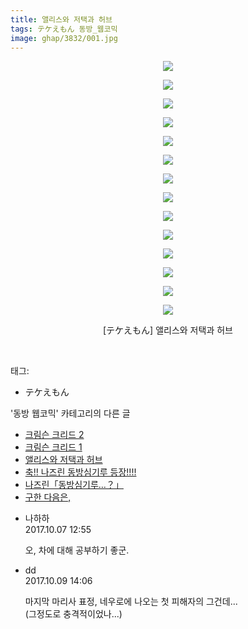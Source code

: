 ```yaml
---
title: 앨리스와 저택과 허브
tags: テケえもん 동방_웹코믹
image: ghap/3832/001.jpg
---
```

<div class="article">
<p style="text-align: center; clear: none; float: none;"><img src="{{ site.nasurl }}/ghap/3832/001.jpg"/></p>
<p style="text-align: center; clear: none; float: none;"><img src="{{ site.nasurl }}/ghap/3832/002.jpg"/></p>
<p style="text-align: center; clear: none; float: none;"><img src="{{ site.nasurl }}/ghap/3832/003.jpg"/></p>
<p style="text-align: center; clear: none; float: none;"><img src="{{ site.nasurl }}/ghap/3832/004.jpg"/></p>
<p style="text-align: center; clear: none; float: none;"><img src="{{ site.nasurl }}/ghap/3832/005.jpg"/></p>
<p style="text-align: center; clear: none; float: none;"><img src="{{ site.nasurl }}/ghap/3832/006.jpg"/></p>
<p style="text-align: center; clear: none; float: none;"><img src="{{ site.nasurl }}/ghap/3832/007.jpg"/></p>
<p style="text-align: center; clear: none; float: none;"><img src="{{ site.nasurl }}/ghap/3832/008.jpg"/></p>
<p style="text-align: center; clear: none; float: none;"><img src="{{ site.nasurl }}/ghap/3832/009.jpg"/></p>
<p style="text-align: center; clear: none; float: none;"><img src="{{ site.nasurl }}/ghap/3832/010.jpg"/></p>
<p style="text-align: center; clear: none; float: none;"><img src="{{ site.nasurl }}/ghap/3832/011.jpg"/></p>
<p style="text-align: center; clear: none; float: none;"><img src="{{ site.nasurl }}/ghap/3832/012.jpg"/></p>
<p style="text-align: center; clear: none; float: none;"><img src="{{ site.nasurl }}/ghap/3832/013.jpg"/></p>
<p style="text-align: center; clear: none; float: none;"><img src="{{ site.nasurl }}/ghap/3832/014.jpg"/></p>
<p style="text-align: center; clear: none; float: none;">[テケえもん] 앨리스와 저택과 허브</p>
<p><br/></p>
</div><div class="tagTrail">
<p>태그: </p>
<ul>
<li>テケえもん</li>
</ul>
</div><div class="another">
<p>'동방 웹코믹' 카테고리의 다른 글</p>
<ul>
<li><a href="/2017-10-06-ghap_3841">크림슨 크리드 2</a></li>
<li><a href="/2017-10-06-ghap_3840">크림슨 크리드 1</a></li>
<li><a href="/2017-10-06-ghap_3832">앨리스와 저택과 허브</a></li>
<li><a href="/2017-10-06-ghap_3831">축!! 나즈린 동방심기루 등장!!!!</a></li>
<li><a href="/2017-10-06-ghap_3830">나즈린「동방심기루…？」</a></li>
<li><a href="/2017-10-02-ghap_3810">구한 다음은,</a></li>
</ul>
</div><div class="cb_module cb_fluid">
<div class="cb_wrt cb_profile">
<div class="comment">
<ul>
<li class="cb_thumb_off" id="comment15098892">
<div class="cb_comment_area">
<div class="cb_info_area">
<div class="cb_section">
<span class="cb_nick_name">나하하</span>
</div>
<div class="cb_section">
<span class="cb_date">2017.10.07 12:55 </span>
</div>
</div>
<div class="cb_dsc_comment">
<p class="cb_dsc">
											오, 차에 대해 공부하기 좋군.
										</p>
</div>
</div></li>
<li class="cb_thumb_off" id="comment15101113">
<div class="cb_comment_area">
<div class="cb_info_area">
<div class="cb_section">
<span class="cb_nick_name">dd</span>
</div>
<div class="cb_section">
<span class="cb_date">2017.10.09 14:06 </span>
</div>
</div>
<div class="cb_dsc_comment">
<p class="cb_dsc">
											마지막 마리사 표정, 네우로에 나오는 첫 피해자의 그건데...<br/>
(그정도로 충격적이었나...)
										</p>
</div>
</div></li>
</ul>
</div>
</div><!-- commentList close -->
</div>